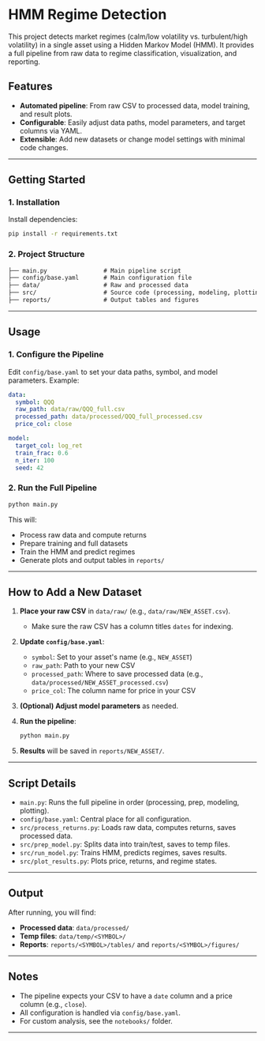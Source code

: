 # HMM Regime Detection

This project detects market regimes (calm/low volatility vs. turbulent/high volatility) in a single asset using a Hidden Markov Model (HMM). It provides a full pipeline from raw data to regime classification, visualization, and reporting.

## Features

- **Automated pipeline**: From raw CSV to processed data, model training, and result plots.
- **Configurable**: Easily adjust data paths, model parameters, and target columns via YAML.
- **Extensible**: Add new datasets or change model settings with minimal code changes.

---

## Getting Started

### 1. Installation

Install dependencies:

```bash
pip install -r requirements.txt
```

### 2. Project Structure

```txt
├── main.py                # Main pipeline script
├── config/base.yaml       # Main configuration file
├── data/                  # Raw and processed data
├── src/                   # Source code (processing, modeling, plotting)
├── reports/               # Output tables and figures
```

---

## Usage

### 1. Configure the Pipeline

Edit `config/base.yaml` to set your data paths, symbol, and model parameters. Example:

```yaml
data:
  symbol: QQQ
  raw_path: data/raw/QQQ_full.csv
  processed_path: data/processed/QQQ_full_processed.csv
  price_col: close

model:
  target_col: log_ret
  train_frac: 0.6
  n_iter: 100
  seed: 42
```

### 2. Run the Full Pipeline

```bash
python main.py
```

This will:

- Process raw data and compute returns
- Prepare training and full datasets
- Train the HMM and predict regimes
- Generate plots and output tables in `reports/`

---

## How to Add a New Dataset

1. **Place your raw CSV** in `data/raw/` (e.g., `data/raw/NEW_ASSET.csv`).
    - Make sure the raw CSV has a column titles `dates` for indexing.
2. **Update `config/base.yaml`**:
    - `symbol`: Set to your asset's name (e.g., `NEW_ASSET`)
    - `raw_path`: Path to your new CSV
    - `processed_path`: Where to save processed data (e.g., `data/processed/NEW_ASSET_processed.csv`)
    - `price_col`: The column name for price in your CSV
3. **(Optional) Adjust model parameters** as needed.
4. **Run the pipeline**:

    ```bash
    python main.py
    ```

5. **Results** will be saved in `reports/NEW_ASSET/`.

---

## Script Details

- `main.py`: Runs the full pipeline in order (processing, prep, modeling, plotting).
- `config/base.yaml`: Central place for all configuration.
- `src/process_returns.py`: Loads raw data, computes returns, saves processed data.
- `src/prep_model.py`: Splits data into train/test, saves to temp files.
- `src/run_model.py`: Trains HMM, predicts regimes, saves results.
- `src/plot_results.py`: Plots price, returns, and regime states.

---

## Output

After running, you will find:

- **Processed data**: `data/processed/`
- **Temp files**: `data/temp/<SYMBOL>/`
- **Reports**: `reports/<SYMBOL>/tables/` and `reports/<SYMBOL>/figures/`

---

## Notes

- The pipeline expects your CSV to have a `date` column and a price column (e.g., `close`).
- All configuration is handled via `config/base.yaml`.
- For custom analysis, see the `notebooks/` folder.

---
